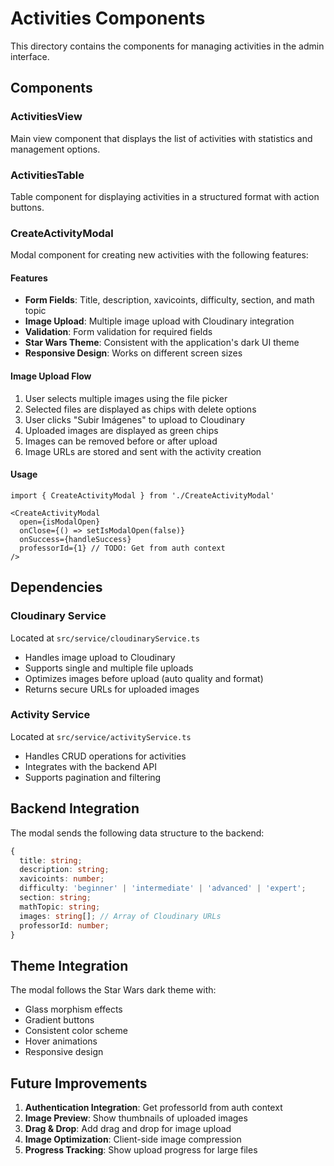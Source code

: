 # Activities Components

This directory contains the components for managing activities in the admin interface.

## Components

### ActivitiesView
Main view component that displays the list of activities with statistics and management options.

### ActivitiesTable
Table component for displaying activities in a structured format with action buttons.

### CreateActivityModal
Modal component for creating new activities with the following features:

#### Features
- **Form Fields**: Title, description, xavicoints, difficulty, section, and math topic
- **Image Upload**: Multiple image upload with Cloudinary integration
- **Validation**: Form validation for required fields
- **Star Wars Theme**: Consistent with the application's dark UI theme
- **Responsive Design**: Works on different screen sizes

#### Image Upload Flow
1. User selects multiple images using the file picker
2. Selected files are displayed as chips with delete options
3. User clicks "Subir Imágenes" to upload to Cloudinary
4. Uploaded images are displayed as green chips
5. Images can be removed before or after upload
6. Image URLs are stored and sent with the activity creation

#### Usage
```tsx
import { CreateActivityModal } from './CreateActivityModal'

<CreateActivityModal
  open={isModalOpen}
  onClose={() => setIsModalOpen(false)}
  onSuccess={handleSuccess}
  professorId={1} // TODO: Get from auth context
/>
```

## Dependencies

### Cloudinary Service
Located at `src/service/cloudinaryService.ts`

- Handles image upload to Cloudinary
- Supports single and multiple file uploads
- Optimizes images before upload (auto quality and format)
- Returns secure URLs for uploaded images

### Activity Service
Located at `src/service/activityService.ts`

- Handles CRUD operations for activities
- Integrates with the backend API
- Supports pagination and filtering

## Backend Integration

The modal sends the following data structure to the backend:

```typescript
{
  title: string;
  description: string;
  xavicoints: number;
  difficulty: 'beginner' | 'intermediate' | 'advanced' | 'expert';
  section: string;
  mathTopic: string;
  images: string[]; // Array of Cloudinary URLs
  professorId: number;
}
```

## Theme Integration

The modal follows the Star Wars dark theme with:
- Glass morphism effects
- Gradient buttons
- Consistent color scheme
- Hover animations
- Responsive design

## Future Improvements

1. **Authentication Integration**: Get professorId from auth context
2. **Image Preview**: Show thumbnails of uploaded images
3. **Drag & Drop**: Add drag and drop for image upload
4. **Image Optimization**: Client-side image compression
5. **Progress Tracking**: Show upload progress for large files
